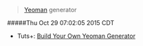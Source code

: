 > [Yeoman](http://yeoman.io) generator

#####Thu Oct 29 07:02:05 2015 CDT
* Tuts+: [Build Your Own Yeoman Generator](http://code.tutsplus.com/tutorials/build-your-own-yeoman-generator--cms-20040)

